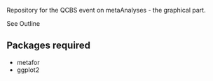 
Repository for the QCBS event on metaAnalyses - the graphical part.

See Outline

## Packages required

- metafor
- ggplot2
